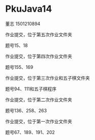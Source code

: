 # PkuJava14
  董志   1501210894

  作业提交，位于第五次作业文件夹

  题号15、18

  作业提交，位于第四次作业文件夹

  题号155、169

  作业提交，位于第三次作业和五子棋文件夹
  
  题号94、111和五子棋程序

  作业提交，位于第二次作业文件夹

  题号136、258、263
  
  作业提交，位于第一次作业文件夹
  
  题号67、189、191、202


